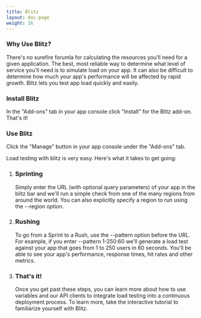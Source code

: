 ```yaml
---
title: Blitz
layout: doc-page
weight: 16
---
```


### Why Use Blitz?

There's no surefire forumla for calculating the resources you'll need for a given application. The best, most reliable way to determine what level of service you'll need is to simulate load on your app. It can also be difficult to determine how much your app's performance will be affected by rapid growth. Blitz lets you test app load quickly and easily. 

### Install Blitz

In the "Add-ons" tab in your app console click "Install" for the Blitz add-on. That's it!

### Use Blitz

Click the "Manage" button in your app console under the "Add-ons" tab.

Load testing with blitz is very easy. Here's what it takes to get going:

1. <h3>Sprinting</h3>

	Simply enter the URL (with optional query parameters) of your app in the blitz bar and we'll run a simple check from one of the many regions from around the world. You can also explicitly specify a region to run using the --region option.

2. <h3>Rushing</h3>
	To go from a Sprint to a Rush, use the --pattern option before the URL. For example, if you enter --pattern 1-250:60 we'll generate a load test against your app that goes from 1 to 250 users in 60 seconds. You'll be able to see your app's performance, response times, hit rates and other metrics.

3. <h3>That's it!</h3>
	Once you get past these steps, you can learn more about how to use variables and our API clients to integrate load testing into a continuous deployment process. To learn more, take the interactive tutorial to familiarize yourself with Blitz.
